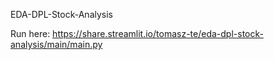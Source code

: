 EDA-DPL-Stock-Analysis

Run here:
https://share.streamlit.io/tomasz-te/eda-dpl-stock-analysis/main/main.py
